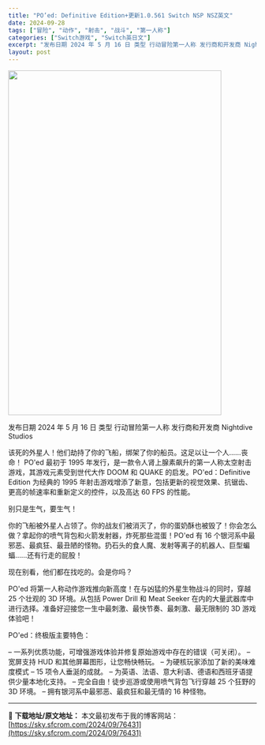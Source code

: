 ```yaml
---
title: "PO’ed: Definitive Edition+更新1.0.561 Switch NSP NSZ英文"
date: 2024-09-28
tags: ["冒险", "动作", "射击", "战斗", "第一人称"]
categories: ["Switch游戏", "Switch英日文"]
excerpt: "发布日期 2024 年 5 月 16 日 类型 行动冒险第一人称 发行商和开发商 Nightdive Studios 该死的外星人！他们劫持了你的飞船，绑架了你的船员。这足以让一个人……丧命！ PO&#039;ed 最初于 1995 年发行，是一款令人肾上腺素飙升的第一人称太空射击游戏，其游戏元素受到世代大作&hellip;"
layout: post
---
```


<img class="aligncenter size-full wp-image-76432" src="https://sky.sfcrom.com/wp-content/uploads/2024/09/2024092809083139.webp" alt="" width="432" height="698" />

发布日期 2024 年 5 月 16 日
类型 行动冒险第一人称
发行商和开发商 Nightdive Studios

该死的外星人！他们劫持了你的飞船，绑架了你的船员。这足以让一个人……丧命！
PO'ed 最初于 1995 年发行，是一款令人肾上腺素飙升的第一人称太空射击游戏，其游戏元素受到世代大作 DOOM 和 QUAKE 的启发。PO'ed：Definitive Edition 为经典的 1995 年射击游戏增添了新意，包括更新的视觉效果、抗锯齿、更高的帧速率和重新定义的控件，以及高达 60 FPS 的性能。

别只是生气，要生气！

你的飞船被外星人占领了。你的战友们被消灭了，你的蛋奶酥也被毁了！你会怎么做？拿起你的喷气背包和火箭发射器，炸死那些混蛋！PO'ed 有 16 个银河系中最邪恶、最疯狂、最丑陋的怪物。扔石头的食人魔、发射等离子的机器人、巨型蝙蝠……还有行走的屁股！

现在别看，他们都在找吃的。会是你吗？

PO'ed 将第一人称动作游戏推向新高度！在与凶猛的外星生物战斗的同时，穿越 25 个壮观的 3D 环境。从包括 Power Drill 和 Meat Seeker 在内的大量武器库中进行选择。准备好迎接您一生中最刺激、最快节奏、最刺激、最无限制的 3D 游戏体验吧！

PO'ed：终极版主要特色：

– 一系列优质功能，可增强游戏体验并修复原始游戏中存在的错误（可关闭）。
– 宽屏支持 HUD 和其他屏幕图形，让您畅快畅玩。
– 为硬核玩家添加了新的美味难度模式
– 15 项令人垂涎的成就。
– 为英语、法语、意大利语、德语和西班牙语提供少量本地化支持。
– 完全自由！徒步巡游或使用喷气背包飞行穿越 25 个狂野的 3D 环境。
– 拥有银河系中最邪恶、最疯狂和最无情的 16 种怪物。

---
📖 **下载地址/原文地址：** 本文最初发布于我的博客网站：[https://sky.sfcrom.com/2024/09/76431](https://sky.sfcrom.com/2024/09/76431)
